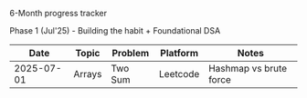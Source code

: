 6-Month progress tracker 

Phase 1 (Jul'25) - Building the habit + Foundational DSA

| Date       | Topic        | Problem                      | Platform | Notes                       |
|------------|--------------|------------------------------|----------|-----------------------------|
| 2025-07-01 | Arrays       | Two Sum                      | Leetcode | Hashmap vs brute force      |

